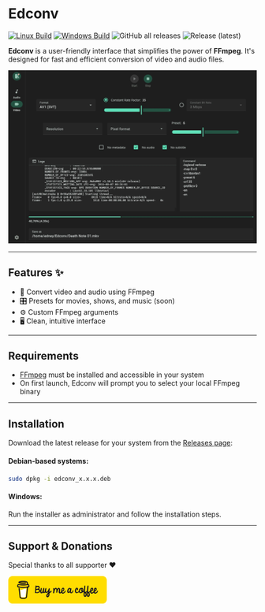 # Edconv

[![Linux Build](https://github.com/edneyosf/Edconv/actions/workflows/linux-build.yml/badge.svg)](https://github.com/edneyosf/Edconv/actions/workflows/linux-build.yml)
[![Windows Build](https://github.com/edneyosf/Edconv/actions/workflows/windows-build.yml/badge.svg)](https://github.com/edneyosf/Edconv/actions/workflows/windows-build.yml)
![GitHub all releases](https://img.shields.io/github/downloads/edneyosf/Edconv/total)
![Release (latest)](https://img.shields.io/github/v/release/edneyosf/Edconv)

**Edconv** is a user-friendly interface that simplifies the power of **FFmpeg**. It's designed for fast and efficient conversion of video and audio files.

![Application Preview](assets/edconv.webp)

---

## Features ✨

- 🎥 Convert video and audio using FFmpeg
- 🎛️ Presets for movies, shows, and music (soon)
- ⚙️ Custom FFmpeg arguments
- 🖥️ Clean, intuitive interface

---

## Requirements

- [FFmpeg](https://ffmpeg.org/download.html) must be installed and accessible in your system
- On first launch, Edconv will prompt you to select your local FFmpeg binary

---

## Installation

Download the latest release for your system from the [Releases page](https://github.com/edneyosf/edconv/releases):

#### Debian-based systems:  
```bash
sudo dpkg -i edconv_x.x.x.deb
```

#### Windows:  

Run the installer as administrator and follow the installation steps.

---

## Support & Donations

Special thanks to all supporter ❤️

<a href="https://buymeacoffee.com/edneyosf">
  <img src="assets/bmc-button.svg" width="200">
</a>

